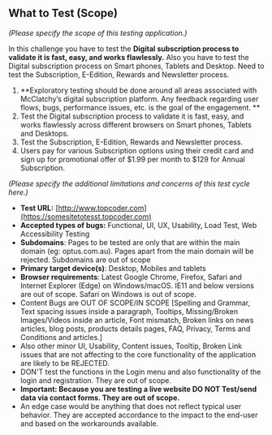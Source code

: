 ## What to Test (Scope)
_(Please specify the scope of this testing application.)_

In this challenge you have to test the **Digital subscription process to validate it is fast, easy, and works flawlessly.** Also you have to test the Digital subscription process on Smart phones, Tablets and Desktop. Need to test the Subscription, E-Edition, Rewards and Newsletter process.

1. **Exploratory testing should be done around all areas associated with McClatchy’s digital subscription platform. Any feedback regarding user flows, bugs, performance issues, etc. is the goal of the engagement. **
2. Test the Digital subscription process to validate it is fast, easy, and works flawlessly across different browsers on Smart phones, Tablets and Desktops.
3. Test the Subscription, E-Edition, Rewards and Newsletter process.
4. Users pay for various Subscription options using their credit card and sign up for promotional offer of $1.99 per month to $129 for Annual Subscription.

_(Please specify the additional limitations and concerns of this test cycle here.)_

*   **Test URL:** [http://www.topcoder.com](https://somesitetotesst.topcoder.com)
*   **Accepted types of bugs:** Functional, UI, UX, Usability, Load Test, Web Accessibility Testing
*   **Subdomains**: Pages to be tested are only that are within the main domain (eg: optus.com.au). Pages apart from the main domain will be rejected. Subdomains are out of scope
*   **Primary target device(s)**: Desktop, Mobiles and tablets
*   **Browser requirements**: Latest Google Chrome, Firefox, Safari and Internet Explorer (Edge) on Windows/macOS. IE11 and below versions are out of scope. Safari on Windows is out of scope.
*   Content Bugs are OUT OF SCOPE/IN SCOPE [Spelling and Grammar, Text spacing issues inside a paragraph, Tooltips, Missing/Broken Images/Videos inside an article, Font mismatch, Broken links on news articles, blog posts, products details pages, FAQ, Privacy, Terms and Conditions and articles.]
*   Also other minor UI, Usability, Content issues, Tooltip, Broken Link issues that are not affecting to the core functionality of the application are likely to be REJECTED.
*   DON'T test the functions in the Login menu and also functionality of the login and registration. They are out of scope.
*   **Important: Because you are testing a live website DO NOT Test/send data via contact forms. They are out of scope.**
*   An edge case would be anything that does not reflect typical user behavior. They are accepted accordance to the impact to the end-user and based on the workarounds available.
